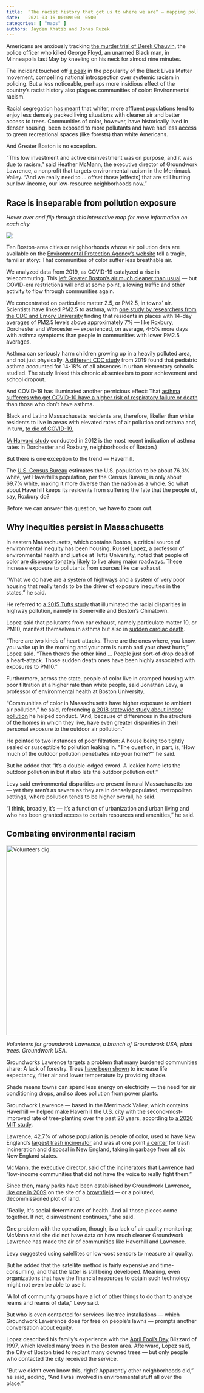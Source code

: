 ```yaml
---
title:  “The racist history that got us to where we are” — mapping pollution inequities in Mass.
date:   2021-03-16 00:09:00 -0500
categories: [ "maps" ]
authors: Jayden Khatib and Jonas Ruzek
---
```


Americans are anxiously tracking [the murder trial of Derek Chauvin](https://www.washingtonpost.com/nation/2021/03/15/derek-chauvin-george-floyd-trial/), the police officer who killed George Floyd, an unarmed Black man, in Minneapolis last May by kneeling on his neck for almost nine minutes. 

The incident touched off [a peak](https://www.nytimes.com/interactive/2020/07/03/us/george-floyd-protests-crowd-size.html) in the popularity of the Black Lives Matter movement, compelling national introspection over systemic racism in policing. But a less noticeable, perhaps more insidious effect of the country’s racist history also plagues communities of color: Environmental racism. 

Racial segregation [has meant](https://www.wbur.org/earthwhile/2021/03/05/haverill-merrimack-climate-redlining-maps) that whiter, more affluent populations tend to enjoy less densely packed living situations with cleaner air and better access to trees. Communities of color, however, have historically lived in denser housing, been exposed to more pollutants and have had less access to green recreational spaces (like forests) than white Americans. 

And Greater Boston is no exception. 

“This low investment and active disinvestment was on purpose, and it was due to racism,” said Heather McMann, the executive director of Groundwork Lawrence, a nonprofit that targets environmental racism in the Merrimack Valley. “And we really need to ... offset those [effects] that are still hurting our low-income, our low-resource neighborhoods now.” 

## Race is inseparable from pollution exposure

_Hover over and flip through this interactive map for more information on each city_

<div class='tableauPlaceholder' id='viz1615875228793' style='position: relative'><noscript><a href='#'><img alt=' ' 
src='https:&#47;&#47;public.tableau.com&#47;static&#47;images&#47;Th&#47;TheEffectsofAirPollutioninGreaterBoston&#47;Story1&#47;1_rss.png'
style='border: none' /></a></noscript><object class='tableauViz'
style='display:none;'><param name='host_url'
value='https%3A%2F%2Fpublic.tableau.com%2F' />
<param name='embed_code_version' value='3' /><param name='site_root' value='' /><param name='name' value='TheEffectsofAirPollutioninGreaterBoston&#47;Story1' />
<param name='tabs' value='no' /><param name='toolbar' value='yes' /><param name='static_image' value='https:&#47;&#47;public.tableau.com&#47;static&#47;images&#47;Th&#47;TheEffectsofAirPollutioninGreaterBoston&#47;Story1&#47;1.png' />
<param name='animate_transition' value='yes' /><param name='display_static_image' value='yes' /><param name='display_spinner' value='yes' /><param name='display_overlay' value='yes' /><param name='display_count' value='yes' />
<param name='language' value='en' /><param name='filter' value='publish=yes' /></object></div>
<script type='text/javascript'>                    
var divElement = document.getElementById('viz1615875228793');                    
var vizElement = divElement.getElementsByTagName('object')[0];                    
vizElement.style.width='1016px';vizElement.style.height='991px';                    
var scriptElement = document.createElement('script');                    
scriptElement.src = 'https://public.tableau.com/javascripts/api/viz_v1.js';                    
vizElement.parentNode.insertBefore(scriptElement, vizElement);                
</script>

Ten Boston-area cities or neighborhoods whose air pollution data are available on the [Environmental Protection Agency’s website](https://www.epa.gov/air-trends/air-quality-cities-and-counties) tell a tragic, familiar story: That communities of color suffer less breathable air.

We analyzed data from 2019, as COVID-19 catalyzed a rise in telecommuting. This [left Greater Boston’s air much cleaner than usual](http://www.bu.edu/articles/2020/no-its-not-your-imagination-the-air-in-boston-is-cleaner/) — but COVID-era restrictions will end at some point, allowing traffic and other activity to flow through communities again.

We concentrated on particulate matter 2.5, or PM2.5, in towns’ air. Scientists have linked PM2.5 to asthma, with [one study by researchers from the CDC and Emory University](https://www.ncbi.nlm.nih.gov/pmc/articles/PMC5132644/) finding that residents in places with 14-day averages of PM2.5 levels above approximately 7% — like Roxbury, Dorchester and Worcester — experienced, on average, 4-5% more days with asthma symptoms than people in communities with lower PM2.5 averages. 

Asthma can seriously harm children growing up in a heavily polluted area, and not just physically. [A different CDC study](https://www.cdc.gov/pcd/issues/2019/19_0074.htm) from 2019 found that pediatric asthma accounted for 14-18% of all absences in urban elementary schools studied. The study linked this chronic absenteeism to poor achievement and school dropout. 

And COVID-19 has illuminated another pernicious effect: That [asthma sufferers who get COVID-10 have a higher risk of respiratory failure or death](https://www.nature.com/articles/s41598-020-77791-8) than those who don’t have asthma. 

Black and Latinx Massachusetts residents are, therefore, likelier than white residents to live in areas with elevated rates of air pollution and asthma and, in turn, [to die of COVID-19.](https://www.bostonindicators.org/reports/report-website-pages/covid_indicators-x2/2020/december/persisting-covid-disparities)

([A Harvard study](https://cdn1.sph.harvard.edu/wp-content/uploads/sites/83/2013/06/Dorchester_Report_Web.pdf) conducted in 2012 is the most recent indication of asthma rates in Dorchester and Roxbury, neighborhoods of Boston.) 

But there is one exception to the trend — Haverhill. 

The [U.S. Census Bureau](https://www.census.gov/quickfacts/fact/table/US/PST045219) estimates the U.S. population to be about 76.3% white, yet Haverhill’s population, per the Census Bureau, is only about 69.7% white, making it more diverse than the nation as a whole. So what about Haverhill keeps its residents from suffering the fate that the people of, say, Roxbury do? 

Before we can answer this question, we have to zoom out. 

## Why inequities persist in Massachusetts

In eastern Massachusetts, which contains Boston, a critical source of environmental inequity has been housing. Russel Lopez, a professor of environmental health and justice at Tufts University, noted that people of color [are disproportionately likely](https://www.mapc.org/pollution-disparities-covid19/) to live along major roadways. These increase exposure to pollutants from sources like car exhaust. 

“What we do have are a system of highways and a system of very poor housing that really tends to be the driver of exposure inequities in the states,” he said. 

He referred to [a 2015 Tufts study](https://sites.tufts.edu/cafeh/files/2011/10/CAFEH-Report-Final-2-26-15-hi-res.pdf) that illuminated the racial disparities in highway pollution, namely in Somerville and Boston’s Chinatown. 

Lopez said that pollutants from car exhaust, namely particulate matter 10, or PM10, manifest themselves in asthma but also in [sudden cardiac death](https://my.clevelandclinic.org/health/diseases/17522-sudden-cardiac-death-sudden-cardiac-arrest). 

“There are two kinds of heart-attacks. There are the ones where, you know, you wake up in the morning and your arm is numb and your chest hurts,” Lopez said. “Then there’s the other kind … People just sort-of drop dead of a heart-attack. Those sudden death ones have been highly associated with exposures to PM10.”

Furthermore, across the state, people of color live in cramped housing with poor filtration at a higher rate than white people, said Jonathan Levy, a professor of environmental health at Boston University. 

“Communities of color in Massachusetts have higher exposure to ambient air pollution,” he said, referencing [a 2018 statewide study about indoor pollution](https://pubmed.ncbi.nlm.nih.gov/30242266/) he helped conduct. “And, because of differences in the structure of the homes in which they live, have even greater disparities in their personal exposure to the outdoor air pollution.” 

He pointed to two instances of poor filtration: A house being too tightly sealed or susceptible to pollution leaking in. “The question, in part, is, ‘How much of the outdoor pollution penetrates into your home?’” he said. 

But he added that “It’s a double-edged sword. A leakier home lets the outdoor pollution in but it also lets the outdoor pollution out.” 

Levy said environmental disparities are present in rural Massachusetts too — yet they aren’t as severe as they are in densely populated, metropolitan settings, where pollution tends to be higher overall, he said. 

“I think, broadly, it’s — it’s a function of urbanization and urban living and who has been granted access to certain resources and amenities,” he said.

## Combating environmental racism

<img src="https://groundworkusa.org/wp-content/uploads/2016/04/GWL_OfficeworksVolunteersFerrous_770x619.jpg" alt="Volunteers dig." width="750" height="500">

_Volunteers for groundwork Lawrence, a branch of Groundwork USA, plant trees. Groundwork USA._

Groundworks Lawrence targets a problem that many burdened communities share: A lack of forestry. Trees [have been shown](https://dspace.mit.edu/bitstream/handle/1721.1/127588/1193555819-MIT.pdf?sequence=1&isAllowed=y) to increase life expectancy, filter air and lower temperature by providing shade. 

Shade means towns can spend less energy on electricity — the need for air conditioning drops, and so does pollution from power plants. 

Groundwork Lawrence — based in the Merrimack Valley, which contains Haverhill — helped make Haverhill the U.S. city with the second-most-improved rate of tree-planting over the past 20 years, according to [a 2020 MIT study](https://dspace.mit.edu/bitstream/handle/1721.1/127588/1193555819-MIT.pdf?sequence=1&isAllowed=y). 

Lawrence, 42.7% of whose population [is](https://www.census.gov/quickfacts/lawrencecitymassachusetts) people of color, used to have New England’s [largest trash incinerator](https://citeseerx.ist.psu.edu/viewdoc/download?doi=10.1.1.194.8775&rep=rep1&type=pdf) and was at one point [a center](https://www.mass.gov/doc/air-pollution-and-pediatric-asthma-in-the-merrimack-valley-final-report-0/download) for trash incineration and disposal in New England, taking in garbage from all six New England states. 

McMann, the executive director, said of the incinerators that Lawrence had “low-income communities that did not have the voice to really fight them.”

Since then, many parks have been established by Groundwork Lawrence, [like one in 2009](https://archive.epa.gov/region1/brownfields/web/pdf/r1_ss_lawrence_ma_manchester.pdf) on the site of a [brownfield](https://www.epa.gov/brownfields) — or a polluted, decommissioned plot of land. 

“Really, it's social determinants of health. And all those pieces come together. If not, disinvestment continues,” she said. 

One problem with the operation, though, is a lack of air quality monitoring; McMann said she did not have data on how much cleaner Groundwork Lawrence has made the air of communities like Haverhill and Lawrence. 

Levy suggested using satellites or low-cost sensors to measure air quality. 

But he added that the satellite method is fairly expensive and time-consuming, and that the latter is still being developed. Meaning, even organizations that have the financial resources to obtain such technology might not even be able to use it. 

“A lot of community groups have a lot of other things to do than to analyze reams and reams of data,” Levy said. 

But who is even contacted for services like tree installations — which Groundwork Lawerence does for free on people’s lawns — prompts another conversation about equity. 

Lopez described his family’s experience with the [April Fool’s Day](https://www.wcvb.com/article/21-years-later-remembering-the-april-fools-day-blizzard/9209866) Blizzard of 1997, which leveled many trees in the Boston area. Afterward, Lopez said, the City of Boston tried to replant many downed trees — but only people who contacted the city received the service. 

“But we didn’t even know this, right? Apparently other neighborhoods did,” he said, adding, “And I was involved in environmental stuff all over the place.”
